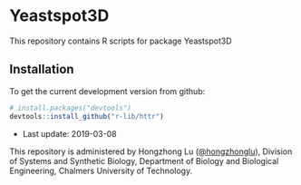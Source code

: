 # Yeastspot3D
This repository contains R scripts for package Yeastspot3D


## Installation

To get the current development version from github:

```R
# install.packages("devtools")
devtools::install_github("r-lib/httr")
```


* Last update: 2019-03-08

This repository is administered by Hongzhong Lu ([@hongzhonglu](https://github.com/hongzhonglu)), Division of Systems and Synthetic Biology, Department of Biology and Biological Engineering, Chalmers University of Technology.
